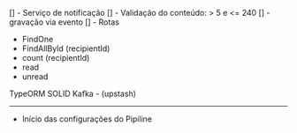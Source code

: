 [] - Serviço de notificação
[] - Validação do conteúdo: > 5 e <= 240
[] - gravação via evento
[] - Rotas
  * FindOne
  * FindAllById (recipientId)
  * count (recipientId)
  * read
  * unread

TypeORM
SOLID
Kafka - (upstash)

---

* Início das configurações do Pipiline
